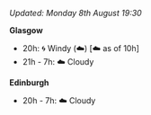 *Updated: Monday 8th August 19:30*

**Glasgow**

* 20h: :cyclone: Windy (:cloud:) [:cloud: as of 10h]
* 21h - 7h: :cloud: Cloudy

**Edinburgh**

* 20h - 7h: :cloud: Cloudy
